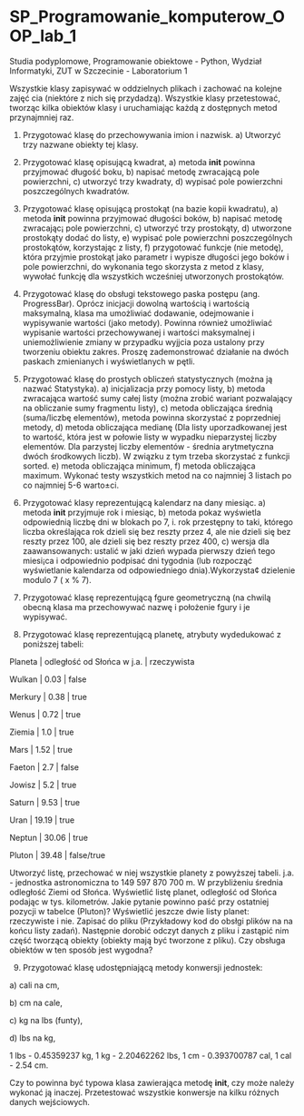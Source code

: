 # SP_Programowanie_komputerow_OOP_lab_1
Studia podyplomowe, Programowanie obiektowe - Python, Wydział Informatyki, ZUT w Szczecinie - Laboratorium 1

Wszystkie klasy zapisywać w oddzielnych plikach i zachować na kolejne zajęć
cia (niektóre z nich się przydadzą). Wszystkie klasy przetestować, tworząc kilka
obiektów klasy i uruchamiając każdą z dostępnych metod przynajmniej raz.
1. Przygotować klasę do przechowywania imion i nazwisk.
a) Utworzyć trzy nazwane obiekty tej klasy.
2. Przygotować klasę opisującą kwadrat,
a) metoda __init__ powinna przyjmować długość boku,
b) napisać metodę zwracającą pole powierzchni,
c) utworzyć trzy kwadraty,
d) wypisać pole powierzchni poszczególnych kwadratów.
3. Przygotować klasę opisującą prostokąt (na bazie kopii kwadratu),
a) metoda __init__ powinna przyjmować długości boków,
b) napisać metodę zwracając¡ pole powierzchni,
c) utworzyć trzy prostokąty,
d) utworzone prostokąty dodać do listy,
e) wypisać pole powierzchni poszczególnych prostokątów, korzystając z listy,
f) przygotować funkcje (nie metodę), która przyjmie prostokąt jako parametr i wypisze długości jego boków i pole powierzchni, do wykonania
tego skorzysta z metod z klasy, wywołać funkcję dla wszystkich wcześniej utworzonych prostokątów.
4. Przygotować klasę do obsługi tekstowego paska postępu (ang. ProgressBar). 
Oprócz inicjacji dowolną wartością i wartością maksymalną, klasa ma umożliwiać dodawanie, odejmowanie i wypisywanie wartości (jako metody). Powinna również umożliwiać wypisanie wartości przechowywanej i wartości maksymalnej i uniemożliwienie zmiany w przypadku wyjjcia poza ustalony przy tworzeniu obiektu zakres. Proszę zademonstrować działanie na dwóch paskach zmienianych i wyświetlanych w pętli.
5. Przygotować klasę do prostych obliczeń statystycznych (można ją nazwać Statystyka).
a) inicjalizacja przy pomocy listy,
b) metoda zwracająca wartość sumy całej listy (można zrobić wariant pozwalający na obliczanie sumy fragmentu listy),
c) metoda obliczająca średnią (suma/liczbę elementów), metoda powinna skorzystać z poprzedniej metody,
d) metoda obliczająca medianę (Dla listy uporzadkowanej jest to wartość, która jest w połowie listy w wypadku nieparzystej liczby elementów. Dla parzystej liczby elementów - średnia arytmetyczna dwóch środkowych liczb). W związku z tym trzeba skorzystać z funkcji sorted.
e) metoda obliczająca minimum,
f) metoda obliczająca maximum. Wykonać testy wszystkich metod na co najmniej 3 listach po co najmniej 5-6 warto±ci.
6. Przygotować klasy reprezentującą kalendarz na dany miesiąc.
a) metoda __init__ przyjmuje rok i miesiąc,
b) metoda pokaz wyświetla odpowiednią liczbę dni w blokach po 7,
i. rok przestępny to taki, którego liczba określająca rok dzieli się bez reszty przez 4, ale nie dzieli się bez reszty przez 100, ale dzieli się bez reszty przez 400,
c) wersja dla zaawansowanych: ustalić w jaki dzień wypada pierwszy dzień tego miesi¡ca i odpowiednio podpisać dni tygodnia (lub rozpocząć wyświetlanie kalendarza od odpowiedniego dnia).Wykorzysta¢ dzielenie modulo 7 ( x % 7).

7. Przygotować klasę reprezentującą fgure geometryczną (na chwilą obecną klasa ma przechowywać nazwę i położenie fgury i je wypisywać.

8. Przygotować klasę reprezentującą planetę, atrybuty wydedukować z poniższej tabeli:

Planeta | odległość od Słońca w j.a. | rzeczywista

Wulkan  |           0.03             |    false

Merkury |           0.38             |    true

Wenus   |           0.72             |    true

Ziemia  |           1.0              |    true

Mars    |           1.52             |    true

Faeton  |           2.7              |    false

Jowisz  |           5.2              |    true

Saturn  |           9.53             |    true

Uran    |          19.19             |    true

Neptun  |          30.06             |    true

Pluton  |          39.48             |  false/true

Utworzyć listę, przechować w niej wszystkie planety z powyższej tabeli. j.a. - jednostka astronomiczna to 149 597 870 700 m. 
W przybliżeniu średnia odległość Ziemi od Słońca. Wyświetlić listę planet, odległość od Słońca podając w tys. kilometrów. Jakie pytanie powinno paść przy ostatniej pozycji w tabelce (Pluton)? Wyświetlić jeszcze dwie listy planet: rzeczywiste i nie. Zapisać do pliku (Przykładowy kod do obsłgi plików na na końcu listy zadań). Następnie dorobić odczyt danych z pliku i zastąpić nim część tworzącą obiekty (obiekty mają być tworzone z pliku). Czy obsługa obiektów w ten sposób jest wygodna?

9. Przygotować klasę udostępniającą metody konwersji jednostek:

a) cali na cm,

b) cm na cale,

c) kg na lbs (funty),

d) lbs na kg,

1 lbs - 0.45359237 kg,
1 kg - 2.20462262 lbs,
1 cm - 0.393700787 cal,
1 cal - 2.54 cm.

Czy to powinna być typowa klasa zawierająca metodę __init__, czy może należy wykonać ją inaczej. Przetestować wszystkie konwersje na kilku różnych danych wejściowych.
